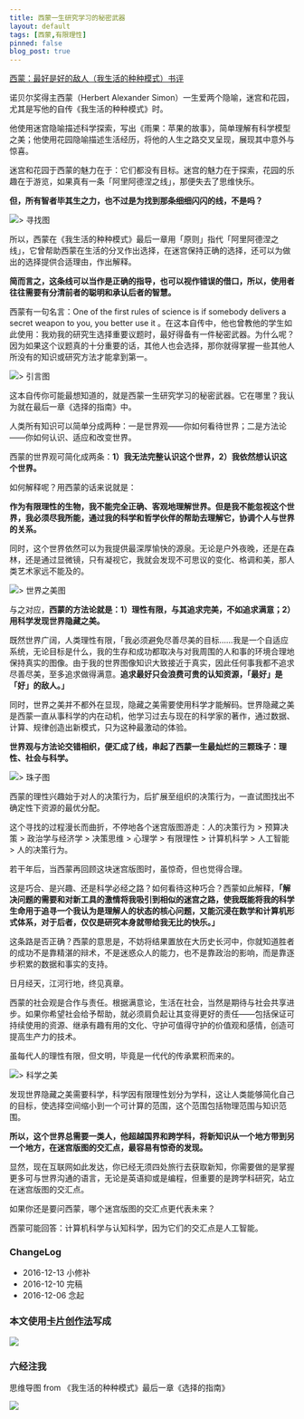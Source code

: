 ```yaml
---
title: 西蒙一生研究学习的秘密武器
layout: default
tags: [西蒙,有限理性]
pinned: false
blog_post: true
---
```


[西蒙：最好是好的敌人（我生活的种种模式）书评](https://book.douban.com/review/8227148/)

诺贝尔奖得主西蒙（Herbert Alexander Simon）一生爱两个隐喻，迷宫和花园，尤其是写他的自传《我生活的种种模式》时。

他使用迷宫隐喻描述科学探索，写出《雨果：苹果的故事》，简单理解有科学模型之美；他使用花园隐喻描述生活经历，将他的人生之路交叉呈现，展现其中意外与惊喜。

迷宫和花园于西蒙的魅力在于：它们都没有目标。迷宫的魅力在于探索，花园的乐趣在于游览，如果真有一条「阿里阿德涅之线」，那便失去了思维快乐。

**但，所有智者毕其生之力，也不过是为找到那条细细闪闪的线，不是吗？**

![>  寻找图](http://openmindclub.qiniudn.com/omt/SimonMaze04.png)

所以，西蒙在《我生活的种种模式》最后一章用「原则」指代「阿里阿德涅之线」，它曾帮助西蒙在生活的分叉作出选择，在迷宫保持正确的选择，还可以为做出的选择提供合适理由，作出解释。

**简而言之，这条线可以当作是正确的指导，也可以视作错误的借口，所以，使用者往往需要有分清前者的聪明和承认后者的智慧。**

西蒙有一句名言：One of the first rules of science is if somebody delivers a secret weapon to you, you better use it 。在这本自传中，他也曾教他的学生如此使用：我劝我的研究生选择重要议题时，最好得备有一件秘密武器。为什么呢？因为如果这个议题真的十分重要的话，其他人也会选择，那你就得掌握一些其他人所没有的知识或研究方法才能拿到第一。

![> 引言图](http://openmindclub.qiniudn.com/omt/SimonMaze02.png)

这本自传你可能最想知道的，就是西蒙一生研究学习的秘密武器。它在哪里？我认为就在最后一章《选择的指南》中。

人类所有知识可以简单分成两种：一是世界观——你如何看待世界；二是方法论——你如何认识、适应和改变世界。

西蒙的世界观可简化成两条：**1）我无法完整认识这个世界，2）我依然想认识这个世界。**

如何解释呢？用西蒙的话来说就是：

**作为有限理性的生物，我不能完全正确、客观地理解世界。但是我不能忽视这个世界，我必须尽我所能，通过我的科学和哲学伙伴的帮助去理解它，协调个人与世界的关系。**

同时，这个世界依然可以为我提供最深厚愉快的源泉。无论是户外夜晚，还是在森林，还是通过显微镜，只有凝视它，我就会发现不可思议的变化、格调和美，那人类艺术家远不能及的。

![> 世界之美图](http://openmindclub.qiniudn.com/omt/SimonMaze03.png)

与之对应，**西蒙的方法论就是：1）理性有限，与其追求完美，不如追求满意；2）用科学发现世界隐藏之美。**

既然世界广阔，人类理性有限，「我必须避免尽善尽美的目标……我是一个自适应系统，无论目标是什么，我的生存和成功都取决与对我周围的人和事的环境合理地保持真实的图像。由于我的世界图像知识大致接近于真实，因此任何事我都不追求尽善尽美，至多追求做得满意。**追求最好只会浪费可贵的认知资源，「最好」是「好」的敌人。」**

同时，世界之美并不都外在显现，隐藏之美需要使用科学才能解码。世界隐藏之美是西蒙一直从事科学的内在动机，他学习过去与现在的科学家的著作，通过数据、计算、规律创造出新模式，只为这种最激动的体验。

**世界观与方法论交错相织，便汇成了线，串起了西蒙一生最灿烂的三颗珠子：理性、社会与科学。**

![> 珠子图](http://openmindclub.qiniudn.com/omt/SimonMaze05.png)

西蒙的理性兴趣始于对人的决策行为，后扩展至组织的决策行为，一直试图找出不确定性下资源的最优分配。

这个寻找的过程漫长而曲折，不停地各个迷宫版图游走：人的决策行为 > 预算决策 > 政治学与经济学 > 决策思维 > 心理学 > 有限理性 > 计算机科学 > 人工智能 > 人的决策行为。

若干年后，当西蒙再回顾这块迷宫版图时，虽惊奇，但也觉得合理。

这是巧合、是兴趣、还是科学必经之路？如何看待这种巧合？西蒙如此解释，**「解决问题的需要和对新工具的激情将我吸引到相似的迷宫之路，使我既能将我的科学生命用于追寻一个我认为是理解人的状态的核心问题，又能沉浸在数学和计算机形式体系，对于后者，仅仅是研究本身就带给我无比的快乐。」**

这条路是否正确？西蒙的意思是，不妨将结果置放在大历史长河中，你就知道胜者的成功不是靠精湛的辩术，不是迷惑众人的能力，也不是靠政治的影响，而是靠逐步积累的数据和事实的支持。

日月经天，江河行地，终见真章。

西蒙的社会观是合作与责任。根据满意论，生活在社会，当然是期待与社会共享进步。如果你希望社会给予帮助，就必须肩负起让其变得更好的责任——包括保证可持续使用的资源、继承有趣有用的文化、守护可值得守护的价值观和感情，创造可提高生产力的技术。

虽每代人的理性有限，但文明，毕竟是一代代的传承累积而来的。

![> 科学之美](http://openmindclub.qiniudn.com/omt/SimonMaze06.png)

发现世界隐藏之美需要科学，科学因有限理性划分为学科，这让人类能够简化自己的目标，使选择空间缩小到一个可计算的范围，这个范围包括物理范围与知识范围。

**所以，这个世界总需要一类人，他超越国界和跨学科，将新知识从一个地方带到另一个地方，在迷宫版图的交汇点，最容易有惊奇的发现。**

显然，现在互联网如此发达，你已经无须四处旅行去获取新知，你需要做的是掌握更多可与世界沟通的语言，无论是英语抑或是编程，但重要的是跨学科研究，站立在迷宫版图的交汇点。

如果你还是要问西蒙，哪个迷宫版图的交汇点更代表未来？

西蒙可能回答：计算机科学与认知科学，因为它们的交汇点是人工智能。

### ChangeLog

- 2016-12-13 小修补
- 2016-12-10 完稿
- 2016-12-06 念起



###  本文使用[卡片创作法](http://cnfeat.com/blog/2016/11/20/NabokovWriteStyle/)写成

![](http://openmindclub.qiniudn.com/omt/CardWriting01.jpg)



### 六经注我

思维导图 from 《我生活的种种模式》最后一章《选择的指南》

![](http://openmindclub.qiniudn.com/omt/CardWriting02.jpg)


